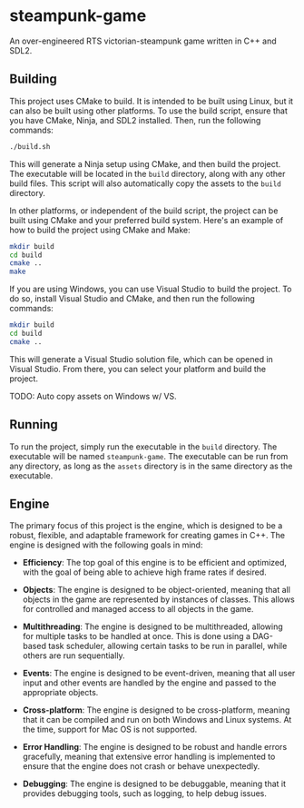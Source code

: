 # steampunk-game

An over-engineered RTS victorian-steampunk game written in C++ and SDL2.

## Building

This project uses CMake to build. It is intended to be built using Linux, but it can also
be built using other platforms. To use the build script, ensure that you have CMake,
Ninja, and SDL2 installed. Then, run the following commands:

```bash
./build.sh
```

This will generate a Ninja setup using CMake, and then build the project. The executable
will be located in the `build` directory, along with any other build files. This script
will also automatically copy the assets to the `build` directory.

In other platforms, or independent of the build script, the project can be built using
CMake and your preferred build system. Here's an example of how to build the project
using CMake and Make:

```bash
mkdir build
cd build
cmake ..
make
```

If you are using Windows, you can use Visual Studio to build the project. To do so,
install Visual Studio and CMake, and then run the following commands:

```bash
mkdir build
cd build
cmake ..
```

This will generate a Visual Studio solution file, which can be opened in Visual Studio.
From there, you can select your platform and build the project.

TODO: Auto copy assets on Windows w/ VS.

## Running

To run the project, simply run the executable in the `build` directory. The executable
will be named `steampunk-game`. The executable can be run from any directory, as long
as the `assets` directory is in the same directory as the executable.

## Engine

The primary focus of this project is the engine, which is designed to be a robust,
flexible, and adaptable framework for creating games in C++. The engine is designed
with the following goals in mind:

- **Efficiency**: The top goal of this engine is to be efficient and optimized,
    with the goal of being able to achieve high frame rates if desired.

- **Objects**: The engine is designed to be object-oriented, meaning that all
    objects in the game are represented by instances of classes. This allows for
    controlled and managed access to all objects in the game.

- **Multithreading**: The engine is designed to be multithreaded, allowing for
    multiple tasks to be handled at once. This is done using a DAG-based task
    scheduler, allowing certain tasks to be run in parallel, while others are
    run sequentially.

- **Events**: The engine is designed to be event-driven, meaning that all
    user input and other events are handled by the engine and passed to
    the appropriate objects.

- **Cross-platform**: The engine is designed to be cross-platform, meaning that
    it can be compiled and run on both Windows and Linux systems. At the time,
    support for Mac OS is not supported.

- **Error Handling**: The engine is designed to be robust and handle errors
    gracefully, meaning that extensive error handling is implemented to ensure
    that the engine does not crash or behave unexpectedly.

- **Debugging**: The engine is designed to be debuggable, meaning that it
    provides debugging tools, such as logging, to help debug issues.